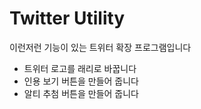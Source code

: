 # Twitter Utility
이런저런 기능이 있는 트위터 확장 프로그램입니다 

- 트위터 로고를 래리로 바꿉니다
- 인용 보기 버튼을 만들어 줍니다
- 알티 추첨 버튼을 만들어 줍니다

